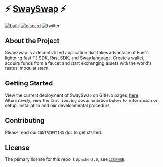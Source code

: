 # ⚡️ [SwaySwap](https://fuellabs.github.io/swayswap) ⚡️

[![build](https://github.com/FuelLabs/swayswap/actions/workflows/gh-pages.yml/badge.svg)](https://github.com/FuelLabs/swayswap/actions/workflows/gh-pages.yml)
[![discord](https://img.shields.io/badge/chat%20on-discord-orange?&logo=discord&logoColor=ffffff&color=7389D8&labelColor=6A7EC2)](https://discord.gg/xfpK4Pe)
![twitter](https://img.shields.io/twitter/follow/SwayLang?style=social)

## About the Project

SwaySwap is a decentralized application that takes advantage of Fuel's lightning fast TS SDK, Rust SDK, and [Sway](https://github.com/FuelLabs/sway) language. Create a wallet, acquire funds from a faucet and start exchanging assets with the world's fastest modular stack.

## Getting Started

View the current deployment of SwaySwap on GitHub pages, [here](https://fuellabs.github.io/swayswap). Alternatively, view the `Contributing` documentation below for information on setup, installation and our developmental procedure.

<!-- 
### Set up ENV Variables
	TO-DO: Add info about .env on the root README.md
	https://github.com/FuelLabs/swayswap/issues/62 
-->

## Contributing

Please read our [`CONTRIBUTING`](./CONTRIBUTING.md) doc to get started.

## License

The primary license for this repo is `Apache-2.0`, see [`LICENSE`](./LICENSE).
